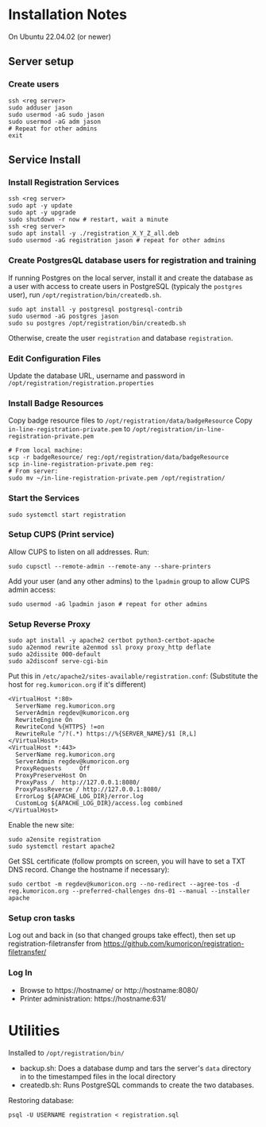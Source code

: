 # Installation Notes

On Ubuntu 22.04.02 (or newer)

## Server setup
### Create users
```shell
ssh <reg server>
sudo adduser jason
sudo usermod -aG sudo jason
sudo usermod -aG adm jason
# Repeat for other admins
exit
```

## Service Install
### Install Registration Services
```shell
ssh <reg server>
sudo apt -y update
sudo apt -y upgrade
sudo shutdown -r now # restart, wait a minute
ssh <reg server>
sudo apt install -y ./registration_X_Y_Z_all.deb
sudo usermod -aG registration jason # repeat for other admins
```

### Create PostgresQL database users for registration and training
If running Postgres on the local server, install it and create the database as a user with access to create users in PostgreSQL (typicaly the `postgres` user),
run `/opt/registration/bin/createdb.sh`.

```shell
sudo apt install -y postgresql postgresql-contrib
sudo usermod -aG postgres jason
sudo su postgres /opt/registration/bin/createdb.sh
```

Otherwise, create the user `registration` and database `registration`.

### Edit Configuration Files
Update the database URL, username and password in `/opt/registration/registration.properties`

### Install Badge Resources
Copy badge resource files to `/opt/registration/data/badgeResource`
Copy `in-line-registration-private.pem` to `/opt/registration/in-line-registration-private.pem`

```shell
# From local machine:
scp -r badgeResource/ reg:/opt/registration/data/badgeResource
scp in-line-registration-private.pem reg:
# From server:
sudo mv ~/in-line-registration-private.pem /opt/registration/
```

### Start the Services
```shell
sudo systemctl start registration
```

### Setup CUPS (Print service)
Allow CUPS to listen on all addresses. Run:
```shell
sudo cupsctl --remote-admin --remote-any --share-printers
```
Add your user (and any other admins) to the `lpadmin` group to allow CUPS admin access:

```shell
sudo usermod -aG lpadmin jason # repeat for other admins
```

### Setup Reverse Proxy

```shell
sudo apt install -y apache2 certbot python3-certbot-apache
sudo a2enmod rewrite a2enmod ssl proxy proxy_http deflate
sudo a2dissite 000-default
sudo a2disconf serve-cgi-bin
```

Put this in `/etc/apache2/sites-available/registration.conf`:
(Substitute the host for `reg.kumoricon.org` if it's different)
```
<VirtualHost *:80>
  ServerName reg.kumoricon.org
  ServerAdmin regdev@kumoricon.org
  RewriteEngine On
  RewriteCond %{HTTPS} !=on
  RewriteRule ^/?(.*) https://%{SERVER_NAME}/$1 [R,L]
</VirtualHost>
<VirtualHost *:443>
  ServerName reg.kumoricon.org
  ServerAdmin regdev@kumoricon.org
  ProxyRequests     Off
  ProxyPreserveHost On
  ProxyPass /  http://127.0.0.1:8080/
  ProxyPassReverse / http://127.0.0.1:8080/
  ErrorLog ${APACHE_LOG_DIR}/error.log
  CustomLog ${APACHE_LOG_DIR}/access.log combined
</VirtualHost>
```

Enable the new site:
```shell
sudo a2ensite registration
sudo systemctl restart apache2
```

Get SSL certificate (follow prompts on screen, you will have to set a TXT DNS record. Change the hostname if necessary):
```shell
sudo certbot -m regdev@kumoricon.org --no-redirect --agree-tos -d reg.kumoricon.org --preferred-challenges dns-01 --manual --installer apache
```

### Setup cron tasks
Log out and back in (so that changed groups take effect), then set up
registration-filetransfer from https://github.com/kumoricon/registration-filetransfer/


### Log In
- Browse to https://hostname/ or http://hostname:8080/
- Printer administration: https://hostname:631/

# Utilities
Installed to `/opt/registration/bin/`

- backup.sh: Does a database dump and tars the server's `data` directory in to the timestamped files in the local directory
- createdb.sh: Runs PostgreSQL commands to create the two databases.

Restoring database:
```shell
psql -U USERNAME registration < registration.sql
```